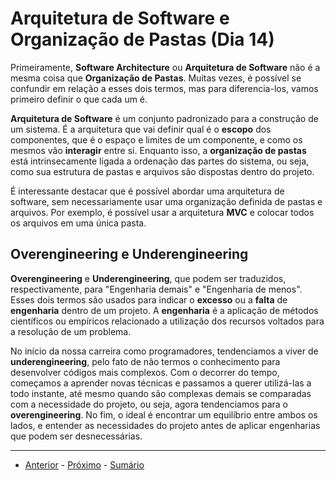 # Arquitetura de Software e Organização de Pastas (Dia 14)
Primeiramente, **Software Architecture** ou **Arquitetura de Software** não é a mesma coisa que **Organização de Pastas**. Muitas vezes, é possível se confundir em relação a esses dois termos, mas para diferencia-los, vamos primeiro definir o que cada um é.

 **Arquitetura de Software** é um conjunto padronizado para a construção de um sistema. É a arquitetura que vai definir qual é o **escopo** dos componentes, que é o espaço e limites de um componente, e como os mesmos vão **interagir** entre si. Enquanto isso, a **organização de pastas** está intrinsecamente ligada a ordenação das partes do sistema, ou seja, como sua estrutura de pastas e arquivos são dispostas dentro do projeto.

É interessante destacar que é possível abordar uma arquitetura de software, sem necessariamente usar uma organização definida de pastas e arquivos. Por exemplo, é possível usar a arquitetura **MVC** e colocar todos os arquivos em uma única pasta.

## Overengineering e Underengineering
**Overengineering** e **Underengineering**, que podem ser traduzidos, respectivamente, para "Engenharia demais" e "Engenharia de menos". Esses dois termos são usados para indicar o **excesso** ou a **falta** de **engenharia** dentro de um projeto. A **engenharia** é a aplicação de métodos científicos ou empíricos relacionado a utilização dos recursos voltados para a resolução de um problema.

No início da nossa carreira como programadores, tendenciamos a viver de **underengineering**, pelo fato de não termos o conhecimento para desenvolver códigos mais complexos. Com o decorrer do tempo, começamos a aprender novas técnicas e passamos a querer utilizá-las a todo instante, até mesmo quando são complexas demais se comparadas com a necessidade do projeto, ou seja, agora tendenciamos para o **overengineering**. No fim, o ideal é encontrar um equilíbrio entre ambos os lados, e entender as necessidades do projeto antes de aplicar engenharias que podem ser desnecessárias.

---

- [Anterior](/dias/dia12.md) - [Próximo](/dias/dia14.md) - [Sumário](../README.md)
